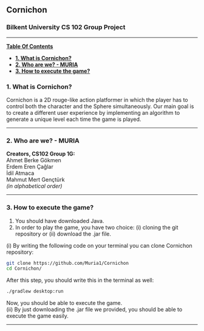 ## **Cornichon**
### Bilkent University CS 102 Group Project ###

---

[**Table Of Contents**](#cornichon)

- [**1. What is Cornichon?**](#1-what-is-castive)
- [**2. Who are we? - MURIA**](#2-who-are-we)
- [**3. How to execute the game?**](#6-how-to-execute-the-game)

### **1. What is Cornichon?**

Cornichon is a 2D rouge-like action platformer in which the player has to control both the character and the Sphere simultaneously.
Our main goal is to create a different user
experience by implementing an algorithm to generate a unique level each time the game is played.
> 

---
### **2. Who are we? - MURIA**

<strong> Creators, CS102 Group 1G: </strong> <br>
Ahmet Berke Gökmen <br>
Erdem Eren Çağlar <br>
İdil Atmaca <br>
Mahmut Mert Gençtürk <br>
*(in alphabetical order)*

---

### **3. How to execute the game?**

1. You should have downloaded Java.
2. In order to play the game, you have two choice: (i) cloning the git repository or (ii) download the .jar file. <br>

(i) By writing the following code on your terminal you can clone Cornichon repository:

```bash
git clone https://github.com/Muria1/Cornichon
cd Cornichon/
```
After this step, you should write this in the terminal as well:
```bash
./gradlew desktop:run
```
Now, you should be able to execute the game. <br>
(ii) 
By just downloading the .jar file we provided, you should be able to execute the game easily.


---
